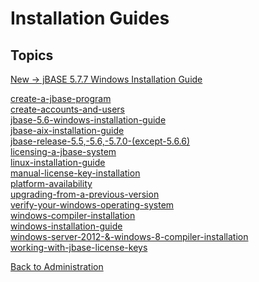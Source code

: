 # Installation Guides

<PageHeader />

## Topics

[New -> jBASE 5.7.7 Windows Installation Guide](./jbase-5-7-windows-installation-guide/README.md)  

[create-a-jbase-program](./create-a-jbase-program)  
[create-accounts-and-users](./create-accounts-and-users)  
[jbase-5.6-windows-installation-guide](./jbase-5.6-windows-installation-guide)  
[jbase-aix-installation-guide](./jbase-aix-installation-guide)  
[jbase-release-5.5,-5.6,-5.7.0-(except-5.6.6)](./jbase-release-5.5,-5.6,-5.7.0-(except-5.6.6))  
[licensing-a-jbase-system](./licensing-a-jbase-system)  
[linux-installation-guide](./linux-installation-guide)  
[manual-license-key-installation](./manual-license-key-installation)  
[platform-availability](./platform-availability)  
[upgrading-from-a-previous-version](./upgrading-from-a-previous-version)  
[verify-your-windows-operating-system](./verify-your-windows-operating-system)  
[windows-compiler-installation](./windows-compiler-installation)  
[windows-installation-guide](./windows-installation-guide)  
[windows-server-2012-&-windows-8-compiler-installation](./windows-server-2012-and-windows-8-compiler-installation)  
[working-with-jbase-license-keys](./working-with-jbase-license-keys)  

[Back to Administration](./../README.md)

<PageFooter />
